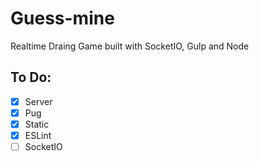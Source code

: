 # Guess-mine

Realtime Draing Game built with SocketIO, Gulp and Node

## To Do:

- [x] Server
- [x] Pug
- [x] Static
- [x] ESLint
- [ ] SocketIO
